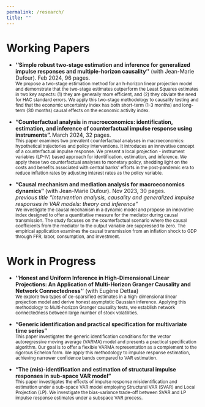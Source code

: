 ```yaml
---
permalink: /research/
title: ""
---
```



# Working Papers

* <b>‘‘Simple robust two-stage estimation and inference for generalized impulse responses and multiple-horizon causality’’</b> (with Jean-Marie Dufour). Feb 2024, 96 pages. <br>
    <sub> We propose a two-stage estimation method for an h-horizon linear projection model and demonstrate that the two-stage estimates outperform the Least Squares estimates in two key aspects: (1) they are generally more efficient, and (2) they obviate the need for HAC standard errors. We apply this two-stage methodology to causality testing and find that the economic uncertainty index has both short-term (1-3 months) and long-term (30 months) causal effects on the economic activity index.</sub>

* <b> “Counterfactual analysis in macroeconomics: identification, estimation, and inference of counterfactual impulse response using instruments”. </b>  March 2024, 32 pages. <br>
     <sub> This paper examines two prevalent counterfactual analyses in macroeconomics: hypothetical trajectories and policy interventions. It introduces an innovative concept of a counterfactual impulse response. We present a local projection - instrument variables (LP-IV) based approach for identification, estimation, and inference. We apply these two counterfactual analyses to monetary policy, shedding light on the costs and benefits associated with central banks' efforts in the post-pandemic era to reduce inflation rates by adjusting interest rates as the policy variable. </sub>
  
* <b> “Causal mechanism and mediation analysis for macroeconomics dynamics”  </b> (with Jean-Marie Dufour). Nov 2023, 30 pages. <br>
        _previous title “Intervention analysis, causality and generalized impulse responses in VAR models: theory and inference”_ <br>
       <sub> We investigate the causal mechanism in a dynamic model and propose an innovative index designed to offer a quantitative measure for the mediator during causal transmission. The study focuses on the counterfactual scenario where the causal coefficients from the mediator to the output variable are suppressed to zero. The empirical application examines the causal transmission from an inflation shock to GDP through FFR, labor, consumption, and investment.   </sub>
  

# Work in Progress
* <b> ‘‘Honest and Uniform Inference in High-Dimensional Linear Projections: An Application of Multi-Horizon Granger Causality and Network Connectedness’’</b> (with Eugène  Dettaa)<br> 
     <sub> We explore two types of de-sparsified estimates in a high-dimensional linear projection model and derive honest asymptotic Gaussian inference. Applying this methodology to Multi-horizon Granger causality tests, we establish network connectedness between large number of stock volatilities.
* <b> “Generic identification and practical specification for multivariate time series” </b> <br>
   <sub> This paper investigates the generic identification conditions for the vector autoregressive moving average (VARMA) model and presents a practical specification algorithm. Our goal is to offer a flexible VARMA representation as a complement to the rigorous Echelon form. We apply this methodology to impulse response estimation, achieving narrower confidence bands compared to VAR estimation. </sub>

* <b> “The (mis)-identification and estimation of structural impulse responses in sub-space VAR model”</b> <br>
  <sub> This paper investigates the effects of impulse response misidentification and estimation under a sub-space VAR model employing Structural VAR (SVAR) and Local Projection (LP). We investigate the bias-variance trade-off between SVAR and LP impulse response estimates under a subspace VAR process. </sub>
